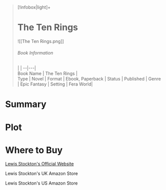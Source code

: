> [!infobox|light]+  
> # The Ten Rings    
> ![[The Ten Rings.png]]
> ###### Book Information
>  |   |
> --|---|  
> Book Name | The Ten Rings |  
> Type | Novel |
> Format | Ebook, Paperback | 
> Status | Published | 
> Genre | Epic Fantasy | 
> Setting | Fera World| 

# Summary

# Plot

# Where to Buy

[Lewis Stockton's Official Website](https://www.lewisstockton.com/store)

Lewis Stockton's UK Amazon Store

Lewis Stockton's US Amazon Store